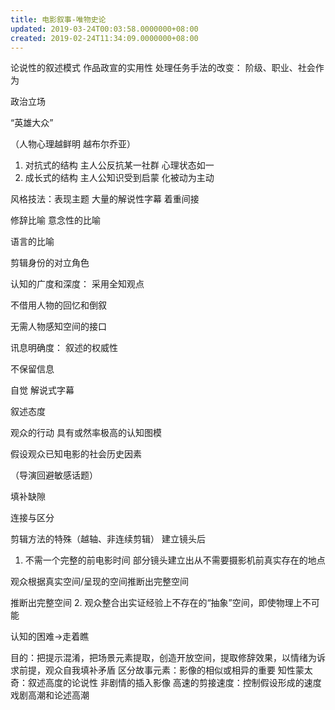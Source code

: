 ```yaml
---
title: 电影叙事-唯物史论
updated: 2019-03-24T00:03:58.0000000+08:00
created: 2019-02-24T11:34:09.0000000+08:00
---
```


论说性的叙述模式
作品政宣的实用性
处理任务手法的改变：
阶级、职业、社会作为

政治立场

“英雄大众”

（人物心理越鲜明 越布尔乔亚）

1.  对抗式的结构
主人公反抗某一社群 心理状态如一
2.  成长式的结构
主人公知识受到启蒙 化被动为主动

风格技法：表现主题
大量的解说性字幕
着重间接

修辞比喻
意念性的比喻

语言的比喻

剪辑身份的对立角色

认知的广度和深度：
采用全知观点

不借用人物的回忆和倒叙

无需人物感知空间的接口

讯息明确度：
叙述的权威性

不保留信息

自觉
解说式字幕

叙述态度

观众的行动
具有或然率极高的认知图模

假设观众已知电影的社会历史因素

（导演回避敏感话题）

填补缺隙

连接与区分

剪辑方法的特殊（越轴、非连续剪辑）
建立镜头后
1.  不需一个完整的前电影时间
部分镜头建立出从不需要摄影机前真实存在的地点

观众根据真实空间/呈现的空间推断出完整空间

推断出完整空间
2.  观众整合出实证经验上不存在的“抽象”空间，即使物理上不可能

认知的困难→走着瞧

目的：把提示混淆，把场景元素提取，创造开放空间，提取修辞效果，以情绪为诉求前提，观众自我填补矛盾
区分故事元素：影像的相似或相异的重要
知性蒙太奇：叙述高度的论说性
非剧情的插入影像
高速的剪接速度：控制假设形成的速度 戏剧高潮和论述高潮
